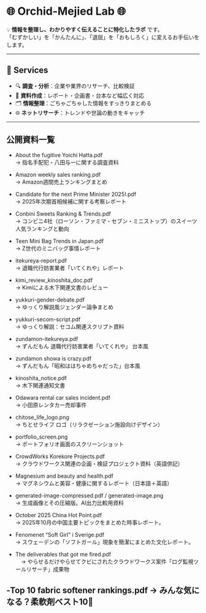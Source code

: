 # 🌐 Orchid-Mejied Lab 🌐

💡 **情報を整理し、わかりやすく伝えることに特化したラボ** です。  
「むずかしい」を「かんたんに」、「退屈」を「おもしろく」に変えるお手伝いをします。  

---

## 💼 Services
- 🔍 **調査・分析**：企業や業界のリサーチ、比較検証  
- 📑 **資料作成**：レポート・企画書・台本など幅広く対応  
- 🗂️ **情報整理**：ごちゃごちゃした情報をすっきりまとめる  
- 🌐 **ネットリサーチ**：トレンドや世論の動きをキャッチ  

---
## 公開資料一覧

- About the fugitive Yoichi Hatta.pdf  
  → 指名手配犯・八田与一に関する調査資料  

- Amazon weekly sales ranking.pdf  
  → Amazon週間売上ランキングまとめ  

- Candidate for the next Prime Minister 2025!.pdf  
  → 2025年次期首相候補に関する考察レポート  

- Conbini Sweets Ranking & Trends.pdf  
  → コンビニ4社（ローソン・ファミマ・セブン・ミニストップ）のスイーツ人気ランキングと動向  

- Teen Mini Bag Trends in Japan.pdf  
  → Z世代のミニバッグ事情レポート  

- itekureya-report.pdf  
  → 退職代行妨害業者「いてくれや」レポート  

- kimi_review_kinoshita_doc.pdf  
  → Kimiによる木下関連文書のレビュー  

- yukkuri-gender-debate.pdf  
  → ゆっくり解説風ジェンダー論争まとめ  

- yukkuri-secom-script.pdf  
  → ゆっくり解説：セコム関連スクリプト資料  

- zundamon-itekureya.pdf  
  → ずんだもん 退職代行妨害業者「いてくれや」 台本風

- zundamon showa is crazy.pdf  
  → ずんだもん「昭和ははちゃめちゃだった」台本風

- kinoshita_notice.pdf  
  → 木下関連通知文書

- Odawara rental car sales incident.pdf  
  → 小田原レンタカー売却事件

- chitose_life_logo.png  
  → ちとせライフ ロゴ（リラクゼーション施設向けデザイン）

- portfolio_screen.png  
  → ポートフォリオ画面のスクリーンショット

- CrowdWorks Korekore Projects.pdf  
  → クラウドワークス関連の企画・検証プロジェクト資料（英語併記）

- Magnesium and beauty and health.pdf  
  → マグネシウムと美容・健康に関するレポート（日本語＋英語）

- generated-image-compressed.pdf / generated-image.png  
  → 生成画像とその圧縮版。AI出力比較用資料

- October 2025 China Hot Point.pdf  
  → 2025年10月の中国主要トピックをまとめた時事レポート。

- Fenomenet “Soft Girl” i Sverige.pdf  
  → スウェーデンの「ソフトガール」現象を簡潔にまとめた文化レポート。

- The deliverables that got me fired.pdf  
　→ やらせるだけやらせてクビにされたクラウドワークス案件「ログ監視ツールリサーチ」成果物  

‐Top 10 fabric softener rankings.pdf
  → みんな気になる？柔軟剤ベスト10👑
---

